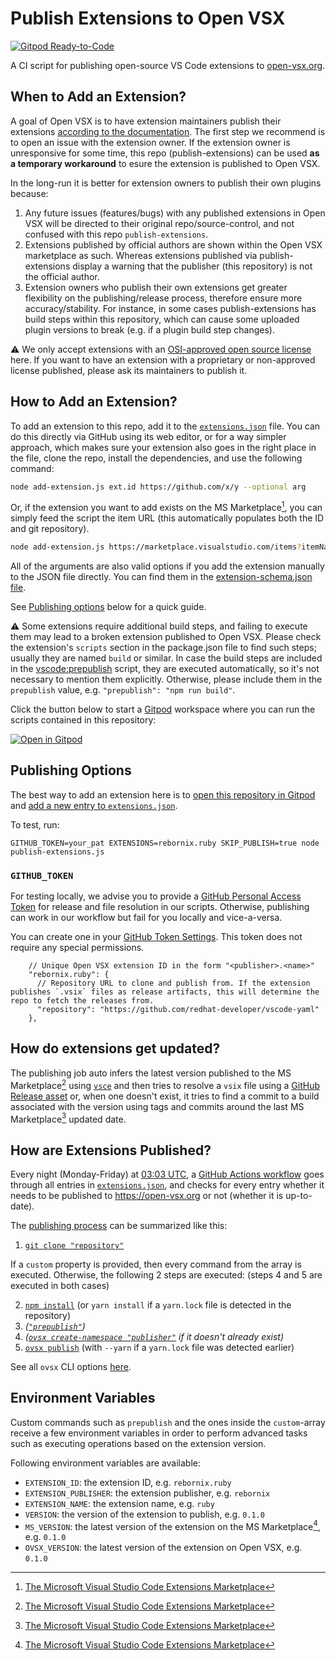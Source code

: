 # Publish Extensions to Open VSX

[![Gitpod Ready-to-Code](https://img.shields.io/badge/Gitpod-ready--to--code-908a85?logo=gitpod)](https://gitpod.io/#https://github.com/open-vsx/publish-extensions)

A CI script for publishing open-source VS Code extensions to [open-vsx.org](https://open-vsx.org).

## When to Add an Extension?

A goal of Open VSX is to have extension maintainers publish their extensions [according to the documentation](https://github.com/eclipse/openvsx/wiki/Publishing-Extensions). The first step we recommend is to open an issue with the extension owner. If the extension owner is unresponsive for some time, this repo (publish-extensions) can be used **as a temporary workaround** to esure the extension is published to Open VSX.

In the long-run it is better for extension owners to publish their own plugins because:

1. Any future issues (features/bugs) with any published extensions in Open VSX will be directed to their original repo/source-control, and not confused with this repo `publish-extensions`.
1. Extensions published by official authors are shown within the Open VSX marketplace as such. Whereas extensions published via publish-extensions display a warning that the publisher (this repository) is not the official author.
1. Extension owners who publish their own extensions get greater flexibility on the publishing/release process, therefore ensure more accuracy/stability. For instance, in some cases publish-extensions has build steps within this repository, which can cause some uploaded plugin versions to break (e.g. if a plugin build step changes).

⚠️ We only accept extensions with an [OSI-approved open source license](https://opensource.org/licenses) here. If you want to have an extension with a proprietary or non-approved license published, please ask its maintainers to publish it.

## How to Add an Extension?

To add an extension to this repo, add it to the [`extensions.json`](./extensions.json) file. You can do this directly via GitHub using its web editor, or for a way simpler approach, which makes sure your extension also goes in the right place in the file, clone the repo, install the dependencies, and use the following command:

```bash
node add-extension.js ext.id https://github.com/x/y --optional arg
```

Or, if the extension you want to add exists on the MS Marketplace[^ms], you can simply feed the script the item URL (this automatically populates both the ID and git repository).

```bash
node add-extension.js https://marketplace.visualstudio.com/items?itemName=ext.id --optional arg
```

All of the arguments are also valid options if you add the extension manually to the JSON file directly. You can find them in the [extension-schema.json file](https://github.com/open-vsx/publish-extensions/blob/HEAD/extensions-schema.json).

See [Publishing options](#publishing-options) below for a quick guide.

⚠️ Some extensions require additional build steps, and failing to execute them may lead to a broken extension published to Open VSX. Please check the extension's `scripts` section in the package.json file to find such steps; usually they are named `build` or similar. In case the build steps are included in the [vscode:prepublish](https://code.visualstudio.com/api/working-with-extensions/publishing-extension#prepublish-step) script, they are executed automatically, so it's not necessary to mention them explicitly. Otherwise, please include them in the `prepublish` value, e.g. `"prepublish": "npm run build"`.

Click the button below to start a [Gitpod](https://gitpod.io) workspace where you can run the scripts contained in this repository:

[![Open in Gitpod](https://gitpod.io/button/open-in-gitpod.svg)](https://gitpod.io/#https://github.com/open-vsx/publish-extensions)

## Publishing Options

The best way to add an extension here is to [open this repository in Gitpod](https://gitpod.io/#https://github.com/open-vsx/publish-extensions) and [add a new entry to `extensions.json`](#how-to-add-an-extension).

To test, run:
```
GITHUB_TOKEN=your_pat EXTENSIONS=rebornix.ruby SKIP_PUBLISH=true node publish-extensions.js
```

### `GITHUB_TOKEN`
For testing locally, we advise you to provide a [GitHub Personal Access Token](https://docs.github.com/en/authentication/keeping-your-account-and-data-secure/creating-a-personal-access-token) for release and file resolution in our scripts. Otherwise, publishing can work in our workflow but fail for you locally and vice-a-versa.

You can create one in your [GitHub Token Settings](https://github.com/settings/tokens). This token does not require any special permissions.

```jsonc
    // Unique Open VSX extension ID in the form "<publisher>.<name>"
    "rebornix.ruby": {
      // Repository URL to clone and publish from. If the extension publishes `.vsix` files as release artifacts, this will determine the repo to fetch the releases from.
      "repository": "https://github.com/redhat-developer/vscode-yaml"
    },
```

## How do extensions get updated?

The publishing job auto infers the latest version published to the MS Marketplace[^ms] using [`vsce`](https://www.npmjs.com/package/vsce) and then tries to resolve a `vsix` file using a [GitHub Release asset](https://docs.github.com/en/repositories/releasing-projects-on-github/about-releases) or, when one doesn't exist, it tries to find a commit to a build associated with the version using tags and commits around the last MS Marketplace[^ms] updated date.

## How are Extensions Published?

Every night (Monday-Friday) at [03:03 UTC](https://github.com/open-vsx/publish-extensions/blob/a95d871811e490e1d24fd233b4047cac03f293a2/.github/workflows/publish-extensions.yml#L6), a [GitHub Actions workflow](https://github.com/open-vsx/publish-extensions/blob/a95d871811e490e1d24fd233b4047cac03f293a2/.github/workflows/publish-extensions.yml#L25-L68) goes through all entries in [`extensions.json`](./extensions.json), and checks for every entry whether it needs to be published to https://open-vsx.org or not (whether it is up-to-date).

The [publishing process](https://github.com/open-vsx/publish-extensions/blob/master/publish-extension.js) can be summarized like this:

1. [`git clone "repository"`](https://github.com/open-vsx/publish-extensions/blob/a0fa4378a6621fb4d660a3bc7cefe71e074c077f/lib/resolveExtension.js#L53)

If a `custom` property is provided, then every command from the array is executed. Otherwise, the following 2 steps are executed: (steps 4 and 5 are executed in both cases)

2. [`npm install`](https://github.com/open-vsx/publish-extensions/blob/a0fa4378a6621fb4d660a3bc7cefe71e074c077f/publish-extension.js#L56) (or `yarn install` if a `yarn.lock` file is detected in the repository)
3. _([`"prepublish"`](https://github.com/open-vsx/publish-extensions/blob/fcf903b3a3d7df1c7f7bc7ce20f21b8a9d49e5d4/publish-extension.js#L79))_
4. _([`ovsx create-namespace "publisher"`](https://github.com/open-vsx/publish-extensions/blob/fcf903b3a3d7df1c7f7bc7ce20f21b8a9d49e5d4/publish-extension.js#L135-L140) if it doesn't already exist)_
5. [`ovsx publish`](https://github.com/open-vsx/publish-extensions/blob/fcf903b3a3d7df1c7f7bc7ce20f21b8a9d49e5d4/publish-extension.js#L142) (with `--yarn` if a `yarn.lock` file was detected earlier)

See all `ovsx` CLI options [here](https://github.com/eclipse/openvsx/blob/master/cli/README.md).

## Environment Variables
Custom commands such as `prepublish` and the ones inside the `custom`-array receive a few environment variables
in order to perform advanced tasks such as executing operations based on the extension version.

Following environment variables are available:
  - `EXTENSION_ID`: the extension ID, e.g. `rebornix.ruby`
  - `EXTENSION_PUBLISHER`: the extension publisher, e.g. `rebornix`
  - `EXTENSION_NAME`: the extension name, e.g. `ruby`
  - `VERSION`: the version of the extension to publish, e.g. `0.1.0`
  - `MS_VERSION`: the latest version of the extension on the MS Marketplace[^ms], e.g. `0.1.0`
  - `OVSX_VERSION`: the latest version of the extension on Open VSX, e.g. `0.1.0`

[publish-extensions-job]: https://github.com/open-vsx/publish-extensions/blob/master/.github/workflows/publish-extensions.yml

[^ms]: [The Microsoft Visual Studio Code Extensions Marketplace](https://marketplace.visualstudio.com/)